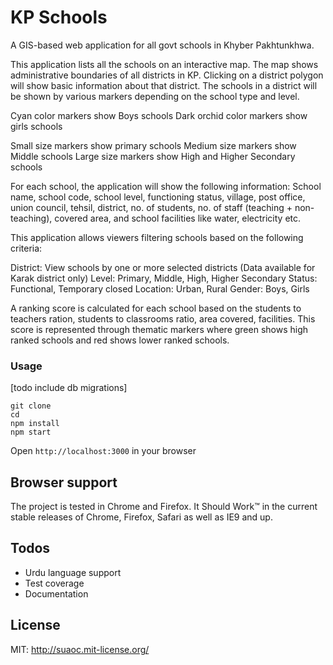 # KP Schools

A GIS-based web application for all govt schools in Khyber Pakhtunkhwa. 

This application lists all the schools on an interactive map. The map shows administrative boundaries of all districts in KP. Clicking on a district polygon will show basic information about that district. The schools in a district will be shown by various markers depending on the school type and level.

Cyan color markers show Boys schools
Dark orchid color markers show girls schools

Small size markers show primary schools
Medium size markers show Middle schools
Large size markers show High and Higher Secondary schools

For each school, the application will show the following information:
School name, school code, school level, functioning status, village, post office, union council, tehsil, district, no. of students, no. of staff (teaching + non-teaching), covered area, and school facilities like water, electricity etc.

This application allows viewers filtering schools based on the following criteria:

District: View schools by one or more selected districts (Data available for Karak district only)
Level: Primary, Middle, High, Higher Secondary
Status: Functional, Temporary closed
Location: Urban, Rural
Gender: Boys, Girls


A ranking score is calculated for each school based on the students to teachers ration, students to classrooms ratio, area covered, facilities. This score is represented through thematic markers where green shows high ranked schools and red shows lower ranked schools.

### Usage
[todo include db migrations]
```
git clone
cd 
npm install
npm start
```
Open `http://localhost:3000` in your browser

## Browser support

The project is tested in Chrome and Firefox. It Should Work™ in the current stable releases of Chrome, Firefox, Safari as well as IE9 and up.

## Todos

* Urdu language support
* Test coverage
* Documentation

## License

MIT: http://suaoc.mit-license.org/

